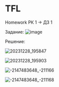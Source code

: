 # TFL
Homework 
РК 1 -> ДЗ 1

Задание: 
![image](https://github.com/nybc4ik/TFL/assets/63342992/b53bcb39-99a2-4473-8043-6a5240d7ae4c)

Решение:

![20231228_195847](https://github.com/nybc4ik/TFL/assets/63342992/c8fcfcc6-ce21-4d5b-990f-7462cd931377)

![20231228_195903](https://github.com/nybc4ik/TFL/assets/63342992/ec0ff5d9-7ead-459e-9d23-3c9f5b6ca21e)

![-2147483648_-211166](https://github.com/nybc4ik/TFL/assets/63342992/a750daa6-4f53-460b-b853-0111feea29c2)

![-2147483648_-211168](https://github.com/nybc4ik/TFL/assets/63342992/f38bff4d-5baf-40b3-85f7-b7897b222603)


